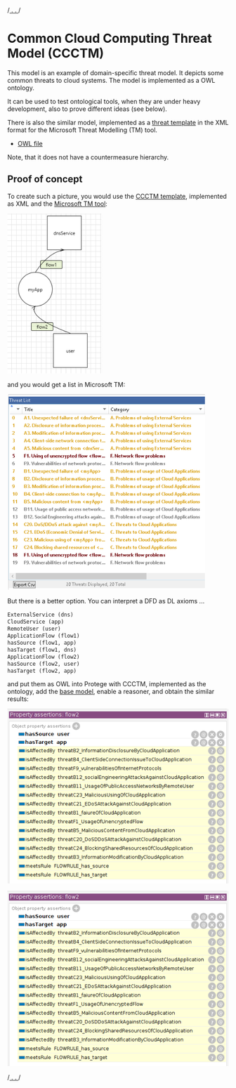 /[ . . ](../README.md)/

# Common Cloud Computing Threat Model (CCCTM)

This model is an example of domain-specific threat model. 
It depicts some common threats to cloud systems.
The model is implemented as a OWL ontology.

It can be used to test ontological tools, when they are under heavy development, also to prove different ideas (see below).

There is also the similar model, 
implemented as a [threat template](https://github.com/nets4geeks/CCCTM_template) 
in the XML format for the Microsoft Threat Modelling (TM) tool.

* [OWL file](../OdTMCCCTM.owl)

Note, that it does not have a countermeasure hierarchy.


## Proof of concept

To create such a picture, you would use the [CCCTM template](https://github.com/nets4geeks/CCCTM_template), 
implemented as XML and the [Microsoft TM tool](https://aka.ms/threatmodelingtool):

![ccctm_example](ccctm_example.png)

and you would get a list in Microsoft TM:

![ccctm_example](ccctm_mtm.png)

But there is a better option. You can interpret a DFD as DL axioms ...

```
ExternalService (dns)
CloudService (app)
RemoteUser (user)
ApplicationFlow (flow1)
hasSource (flow1, app)
hasTarget (flow1, dns)
ApplicationFlow (flow2)
hasSource (flow2, user)
hasTarget (flow2, app)
```

and put them as OWL into Protege with CCCTM, implemented as the ontology, 
add the [base model](../OdTMBaseThreatModel.owl), enable a reasoner, and obtain the similar results:

![ccctm_protege](ccctm_protege.png)

![ccctm_protege1](ccctm_protege1.png)


/[ . . ](../README.md)/

